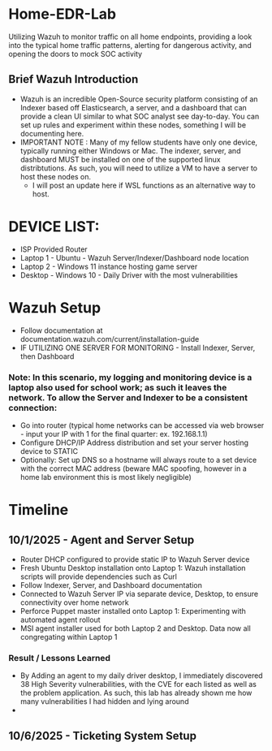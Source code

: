# Home-EDR-Lab
Utilizing Wazuh to monitor traffic on all home endpoints, providing a look into the typical home traffic patterns, alerting for dangerous activity, and opening the doors to mock SOC activity


## Brief Wazuh Introduction
- Wazuh is an incredible Open-Source security platform consisting of an Indexer based off Elasticsearch, a server, and a dashboard that can provide a clean UI similar to what SOC analyst see day-to-day. You can set up rules and experiment within these nodes, something I will be documenting here.
- IMPORTANT NOTE : Many of my fellow students have only one device, typically running either Windows or Mac. The indexer, server, and dashboard MUST be installed on one of the supported linux distribtutions. As such, you will need to utilize a VM to have a server to host these nodes on.
    - I will post an update here if WSL functions as an alternative way to host.


# DEVICE LIST:
- ISP Provided Router
- Laptop 1 - Ubuntu - Wazuh Server/Indexer/Dashboard node location
- Laptop 2 - Windows 11 instance hosting game server
- Desktop - Windows 10 - Daily Driver with the most vulnerabilities

# Wazuh Setup
  - Follow documentation at documentation.wazuh.com/current/installation-guide
  - IF UTILIZING ONE SERVER FOR MONITORING - Install Indexer, Server, then Dashboard

 ### Note: In this scenario, my logging and monitoring device is a laptop also used for school work; as such it leaves the network. To allow the Server and Indexer to be a consistent connection:
 - Go into router (typical home networks can be accessed via web browser - input your IP with 1 for the final quarter: ex. 192.168.1.1)
 - Configure DHCP/IP Address distribution and set your server hosting device to STATIC
 - Optionally: Set up DNS so a hostname will always route to a set device with the correct MAC address (beware MAC spoofing, however in a home lab environment this is most likely negligible)

# Timeline
## 10/1/2025 - Agent and Server Setup
- Router DHCP configured to provide static IP to Wazuh Server device
- Fresh Ubuntu Desktop installation onto Laptop 1: Wazuh installation scripts will provide dependencies such as Curl
- Follow Indexer, Server, and Dashboard documentation
- Connected to Wazuh Server IP via separate device, Desktop, to ensure connectivity over home network
- Perforce Puppet master installed onto Laptop 1: Experimenting with automated agent rollout
- MSI agent installer used for both Laptop 2 and Desktop. Data now all congregating within Laptop 1

### Result / Lessons Learned
- By Adding an agent to my daily driver desktop, I immediately discovered 38 High Severity vulnerabilities, with the CVE for each listed as well as the problem application. As such, this lab has already shown me how many vulnerabilities I had hidden and lying around
- 
## 10/6/2025 - Ticketing System Setup

